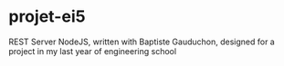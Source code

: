 projet-ei5
==========

REST Server NodeJS, written with Baptiste Gauduchon, designed for a project in my last year of engineering school

